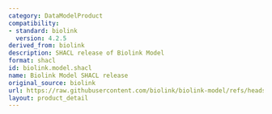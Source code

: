 ```yaml
---
category: DataModelProduct
compatibility:
- standard: biolink
  version: 4.2.5
derived_from: biolink
description: SHACL release of Biolink Model
format: shacl
id: biolink.model.shacl
name: Biolink Model SHACL release
original_source: biolink
url: https://raw.githubusercontent.com/biolink/biolink-model/refs/heads/master/project/shacl/biolink_model.shacl.ttl
layout: product_detail
---
```

